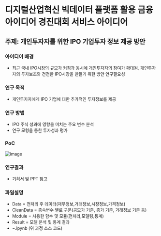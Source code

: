# 디지털산업혁신 빅데이터 플랫폼 활용 금융 아이디어 경진대회 서비스 아이디어
## 주제: 개인투자자를 위한 IPO 기업투자 정보 제공 방안
### 아이디어 배경 
- 최근 국내 IPO시장의 규모가 커짐과 동시에 개인투자자의 참여가 확대됨. 개인투자자의 투자보조와 건전한 IPO시장을 만들기 위한 방안 연구필요성
### 연구 목적
- 개인투자자에게 IPO 기업에 대한 추가적인 투자정보를 제공
### 연구 방법
- IPO 주식 성과에 영향을 미치는 주요 변수 분석
- 연구 모형을 통한 투자성과 평가
### PoC
![image](https://user-images.githubusercontent.com/93076425/144367239-59aea416-d6d4-4f83-9c97-dc76891c2c33.png)
### 연구결과
- 기획서 및 PPT 참고
### 파일설명
- Data = 전처리 후 데이터(재무정보,거래정보,시장정보,가격정보)
- CleanData = 종속변수 별로 구분(공모가 기준, 종가 기준, 거래정보 기준 등)
- Module = 사용한 함수 및 모듈(전처리,모델링,통계)
- Result = 모델 분석 및 통계 결과
- ~.ipynb (위 과정 소스 코드)
